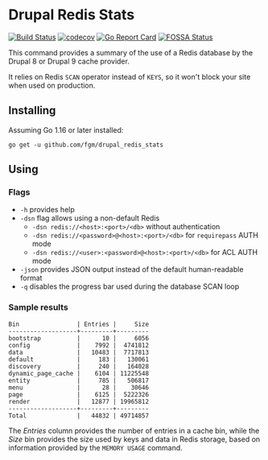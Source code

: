 Drupal Redis Stats
==================

[![Build Status](https://travis-ci.org/fgm/drupal_redis_stats.svg?branch=master)](https://travis-ci.org/fgm/drupal_redis_stats)
[![codecov](https://codecov.io/gh/fgm/drupal_redis_stats/branch/main/graph/badge.svg?token=QR0XKBK3DF)](https://codecov.io/gh/fgm/drupal_redis_stats)
[![Go Report Card](https://goreportcard.com/badge/github.com/fgm/drupal_redis_stats)](https://goreportcard.com/report/github.com/fgm/drupal_redis_stats)
[![FOSSA Status](https://app.fossa.com/api/projects/custom%2B11916%2Fgithub.com%2Ffgm%2Fdrupal_redis_stats.svg?type=shield)](https://app.fossa.com/projects/custom%2B11916%2Fgithub.com%2Ffgm%2Fdrupal_redis_stats?ref=badge_shield)

This command provides a summary of the use of a Redis database by the 
Drupal 8 or Drupal 9 cache provider.

It relies on Redis `SCAN` operator instead of `KEYS`, so it won't block your
site when used on production.


## Installing

Assuming Go 1.16 or later installed:

```
go get -u github.com/fgm/drupal_redis_stats
```


## Using
### Flags

- `-h` provides help
- `-dsn` flag allows using a non-default Redis
  - `-dsn redis://<host>:<port>/<db>` without authentication
  - `-dsn redis://<password>@<host>:<port>/<db>` for `requirepass` AUTH mode
  - `-dsn redis://<user>:<password>@<host>:<port>/<db>` for ACL AUTH mode
- `-json` provides JSON output instead of the default human-readable format
- `-q` disables the progress bar used during the database SCAN loop


### Sample results

```
Bin                | Entries |     Size
-------------------+---------+---------
bootstrap          |      10 |     6056
config             |    7992 |  4741812
data               |   10483 |  7717813
default            |     183 |   130061
discovery          |     240 |   164028
dynamic_page_cache |    6104 | 11225548
entity             |     785 |   506817
menu               |      28 |    30646
page               |    6125 |  5222326
render             |   12877 | 19965812
-------------------+---------+---------
Total              |   44832 | 49714857
```

The _Entries_ column provides the number of entries in a cache bin,
while the _Size_ bin provides the size used by keys and data in Redis
storage, based on information provided by the `MEMORY USAGE` command.
